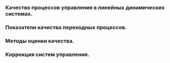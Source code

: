 ### Качество процессов управления в линейных динамических системах. 
### Показатели качества переходных процессов.
### Методы оценки качества.
### Коррекция систем управления. 
